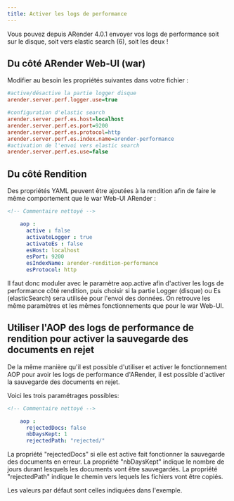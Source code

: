 ```yaml
---
title: Activer les logs de performance
---
```


Vous pouvez depuis ARender 4.0.1 envoyer vos logs de performance soit
sur le disque, soit vers elastic search (6), soit les deux !

## Du côté ARender Web-UI (war)

Modifier au besoin les propriétés suivantes dans votre fichier :


```cfg
#active/désactive la partie logger disque
arender.server.perf.logger.use=true

#configuration d'elastic search
arender.server.perf.es.host=localhost
arender.server.perf.es.port=9200
arender.server.perf.es.protocol=http
arender.server.perf.es.index.name=arender-performance
#activation de l'envoi vers elastic search
arender.server.perf.es.use=false
```


## Du côté Rendition

Des propriétés YAML peuvent être ajoutées à la rendition afin de faire
le même comportement que le war Web-UI ARender :

```xml
<!-- Commentaire nettoyé -->
```

```yaml
    aop :
      active : false
      activateLogger : true
      activateEs : false
      esHost: localhost
      esPort: 9200
      esIndexName: arender-rendition-performance
      esProtocol: http

```


Il faut donc moduler avec le paramètre aop.active afin d'activer les
logs de performance côté rendition, puis choisir si la partie Logger
(disque) ou Es (elasticSearch) sera utilisée pour l'envoi des données.
On retrouve les même paramètres et les mêmes fonctionnements que pour le
war Web-UI.

## Utiliser l'AOP des logs de performance de rendition pour activer la sauvegarde des documents en rejet

De la même manière qu'il est possible d'utiliser et activer le
fonctionnement AOP pour avoir les logs de performance d'ARender, il est
possible d'activer la sauvegarde des documents en rejet.

Voici les trois paramétrages possibles:

```xml
<!-- Commentaire nettoyé -->
```

```yaml
    aop :
      rejectedDocs: false
      nbDaysKept: 1
      rejectedPath: "rejected/"
```


La propriété "rejectedDocs" si elle est active fait fonctionner la
sauvegarde des documents en erreur. La propriété "nbDaysKept" indique le
nombre de jours durant lesquels les documents vont être sauvegardés. La
propriété "rejectedPath" indique le chemin vers lequels les fichiers
vont être copiés.

Les valeurs par défaut sont celles indiquées dans l'exemple.
